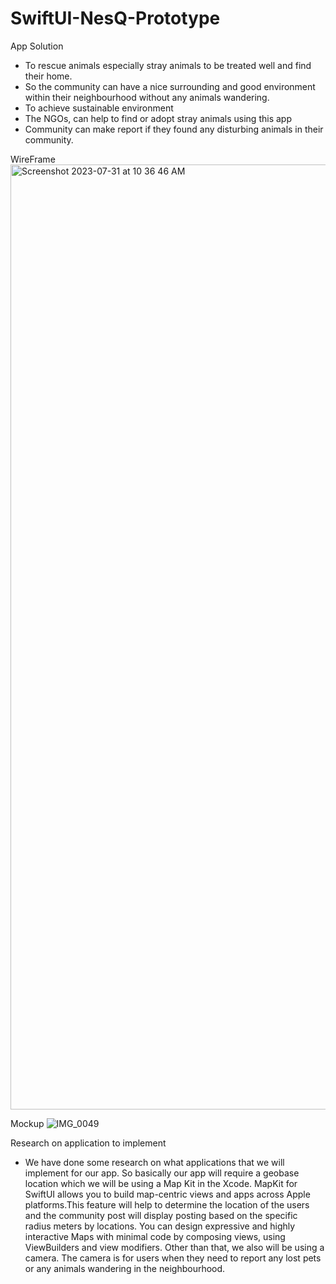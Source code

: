 # SwiftUI-NesQ-Prototype

App Solution
- To rescue animals especially stray animals to be treated well and find their home.
- So the community can have a nice surrounding and good environment within their neighbourhood without any animals wandering.
- To achieve sustainable environment
- The NGOs, can help to find or adopt stray animals using this app
- Community can make report if they found any disturbing animals in their community.

WireFrame
<img width="1512" alt="Screenshot 2023-07-31 at 10 36 46 AM" src="https://github.com/pudding-san459/Swift-NesQ-Prototype/assets/71008381/677d65e9-d937-47ec-bae4-33dbd36ad05d">

Mockup
![IMG_0049](https://github.com/pudding-san459/Swift-NesQ-Prototype/assets/71008381/0fe0f444-1e1e-466c-9f28-44689f277bd8)

Research on application to implement
- We have done some research on what applications that we will implement for our app. So basically our app will require a geobase location which we will be using a Map Kit in the Xcode. MapKit for SwiftUI allows you to build map-centric views and apps across Apple platforms.This feature will help to determine the location of the users and the community post will display posting based on the specific radius meters by locations. You can design expressive and highly interactive Maps with minimal code by composing views, using ViewBuilders and view modifiers. Other than that, we also will be using a camera. The camera is for users when they need to report any lost pets or any animals wandering in the neighbourhood.

